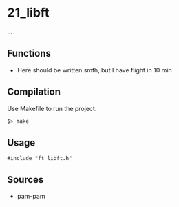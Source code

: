 # 21_libft
...

## Functions

* Here should be written smth, but I have flight in 10 min

## Compilation

Use Makefile to run the project.

```bash
$> make

```

## Usage
```
#include "ft_libft.h"
```

## Sources
* pam-pam
